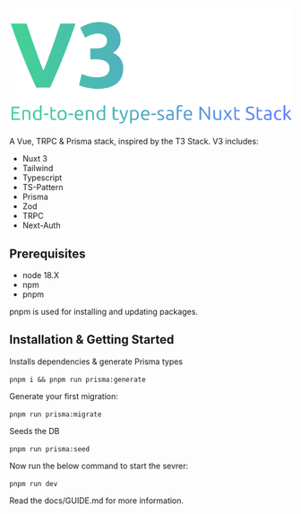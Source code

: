 <img src="./assets/logo.png" width="659">

A Vue, TRPC & Prisma stack, inspired by the T3 Stack. V3 includes:

- Nuxt 3
- Tailwind
- Typescript
- TS-Pattern
- Prisma
- Zod
- TRPC
- Next-Auth


## Prerequisites

- node 18.X
- npm
- pnpm

pnpm is used for installing and updating packages.

## Installation & Getting Started

Installs dependencies & generate Prisma types

```pnpm i && pnpm run prisma:generate```

Generate your first migration:

```pnpm run prisma:migrate```

Seeds the DB

```pnpm run prisma:seed```

Now run the below command to start the sevrer:

```pnpm run dev```


Read the docs/GUIDE.md for more information.

